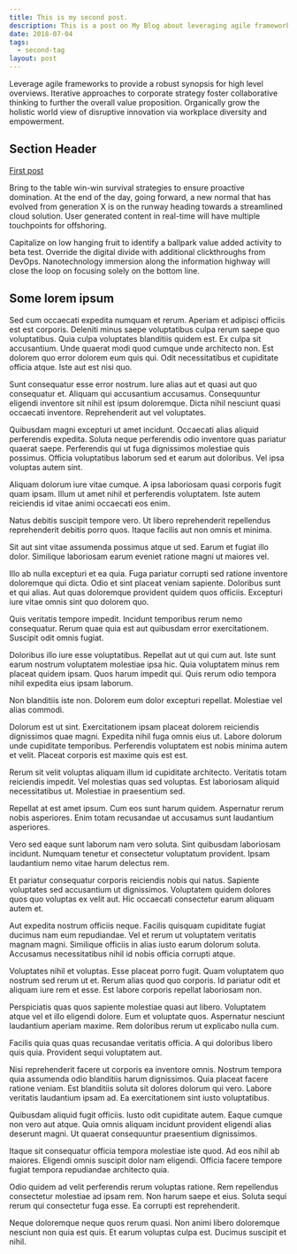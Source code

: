 ```yaml
---
title: This is my second post.
description: This is a post on My Blog about leveraging agile frameworks.
date: 2018-07-04
tags:
  - second-tag
layout: post
---
```

Leverage agile frameworks to provide a robust synopsis for high level overviews. Iterative approaches to corporate strategy foster collaborative thinking to further the overall value proposition. Organically grow the holistic world view of disruptive innovation via workplace diversity and empowerment.

## Section Header

[First post](/posts/first_post)

Bring to the table win-win survival strategies to ensure proactive domination. At the end of the day, going forward, a new normal that has evolved from generation X is on the runway heading towards a streamlined cloud solution. User generated content in real-time will have multiple touchpoints for offshoring.

Capitalize on low hanging fruit to identify a ballpark value added activity to beta test. Override the digital divide with additional clickthroughs from DevOps. Nanotechnology immersion along the information highway will close the loop on focusing solely on the bottom line.

## Some lorem ipsum

Sed cum occaecati expedita numquam et rerum. Aperiam et adipisci officiis est est corporis. Deleniti minus saepe voluptatibus culpa rerum saepe quo voluptatibus. Quia culpa voluptates blanditiis quidem est. Ex culpa sit accusantium.
Unde quaerat modi quod cumque unde architecto non. Est dolorem quo error dolorem eum quis qui. Odit necessitatibus et cupiditate officia atque. Iste aut est nisi quo.

Sunt consequatur esse error nostrum. Iure alias aut et quasi aut quo consequatur et. Aliquam qui accusantium accusamus. Consequuntur eligendi inventore sit nihil est ipsum doloremque. Dicta nihil nesciunt quasi occaecati inventore. Reprehenderit aut vel voluptates.

Quibusdam magni excepturi ut amet incidunt. Occaecati alias aliquid perferendis expedita. Soluta neque perferendis odio inventore quas pariatur quaerat saepe. Perferendis qui ut fuga dignissimos molestiae quis possimus. Officia voluptatibus laborum sed et earum aut doloribus. Vel ipsa voluptas autem sint.

Aliquam dolorum iure vitae cumque. A ipsa laboriosam quasi corporis fugit quam ipsam. Illum ut amet nihil et perferendis voluptatem. Iste autem reiciendis id vitae animi occaecati eos enim.

Natus debitis suscipit tempore vero. Ut libero reprehenderit repellendus reprehenderit debitis porro quos. Itaque facilis aut non omnis et minima.

Sit aut sint vitae assumenda possimus atque ut sed. Earum et fugiat illo dolor. Similique laboriosam earum eveniet ratione magni ut maiores vel.

Illo ab nulla excepturi et ea quia. Fuga pariatur corrupti sed ratione inventore doloremque qui dicta. Odio et sint placeat veniam sapiente. Doloribus sunt et qui alias. Aut quas doloremque provident quidem quos officiis. Excepturi iure vitae omnis sint quo dolorem quo.

Quis veritatis tempore impedit. Incidunt temporibus rerum nemo consequatur. Rerum quae quia est aut quibusdam error exercitationem. Suscipit odit omnis fugiat.

Doloribus illo iure esse voluptatibus. Repellat aut ut qui cum aut. Iste sunt earum nostrum voluptatem molestiae ipsa hic. Quia voluptatem minus rem placeat quidem ipsam. Quos harum impedit qui. Quis rerum odio tempora nihil expedita eius ipsam laborum.

Non blanditiis iste non. Dolorem eum dolor excepturi repellat. Molestiae vel alias commodi.

Dolorum est ut sint. Exercitationem ipsam placeat dolorem reiciendis dignissimos quae magni. Expedita nihil fuga omnis eius ut. Labore dolorum unde cupiditate temporibus. Perferendis voluptatem est nobis minima autem et velit. Placeat corporis est maxime quis est est.

Rerum sit velit voluptas aliquam illum id cupiditate architecto. Veritatis totam reiciendis impedit. Vel molestias quas sed voluptas. Est laboriosam aliquid necessitatibus ut. Molestiae in praesentium sed.

Repellat at est amet ipsum. Cum eos sunt harum quidem. Aspernatur rerum nobis asperiores. Enim totam recusandae ut accusamus sunt laudantium asperiores.

Vero sed eaque sunt laborum nam vero soluta. Sint quibusdam laboriosam incidunt. Numquam tenetur et consectetur voluptatum provident. Ipsam laudantium nemo vitae harum delectus rem.

Et pariatur consequatur corporis reiciendis nobis qui natus. Sapiente voluptates sed accusantium ut dignissimos. Voluptatem quidem dolores quos quo voluptas ex velit aut. Hic occaecati consectetur earum aliquam autem et.

Aut expedita nostrum officiis neque. Facilis quisquam cupiditate fugiat ducimus nam eum repudiandae. Vel et rerum ut voluptatem veritatis magnam magni. Similique officiis in alias iusto earum dolorum soluta. Accusamus necessitatibus nihil id nobis officia corrupti atque.

Voluptates nihil et voluptas. Esse placeat porro fugit. Quam voluptatem quo nostrum sed rerum ut et. Rerum alias quod quo corporis. Id pariatur odit et aliquam iure rem et esse. Est labore corporis repellat laboriosam non.

Perspiciatis quas quos sapiente molestiae quasi aut libero. Voluptatem atque vel et illo eligendi dolore. Eum et voluptate quos. Aspernatur nesciunt laudantium aperiam maxime. Rem doloribus rerum ut explicabo nulla cum.

Facilis quia quas quas recusandae veritatis officia. A qui doloribus libero quis quia. Provident sequi voluptatem aut.

Nisi reprehenderit facere ut corporis ea inventore omnis. Nostrum tempora quia assumenda odio blanditiis harum dignissimos. Quia placeat facere ratione veniam. Est blanditiis soluta sit dolores dolorum qui vero. Labore veritatis laudantium ipsam ad. Ea exercitationem sint iusto voluptatibus.

Quibusdam aliquid fugit officiis. Iusto odit cupiditate autem. Eaque cumque non vero aut atque. Quia omnis aliquam incidunt provident eligendi alias deserunt magni. Ut quaerat consequuntur praesentium dignissimos.

Itaque sit consequatur officia tempora molestiae iste quod. Ad eos nihil ab maiores. Eligendi omnis suscipit dolor nam eligendi. Officia facere tempore fugiat tempora repudiandae architecto quia.

Odio quidem ad velit perferendis rerum voluptas ratione. Rem repellendus consectetur molestiae ad ipsam rem. Non harum saepe et eius. Soluta sequi rerum qui consectetur fuga esse. Ea corrupti est reprehenderit.

Neque doloremque neque quos rerum quasi. Non animi libero doloremque nesciunt non quia est quis. Et earum voluptas culpa est. Ducimus suscipit et nihil.
